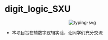 # digit_logic_SXU
<p align="center">
  <img src="https://readme-typing-svg.herokuapp.com?color=28696B&size=21&center=true&lines=山西大学人工智能数字逻辑实验辅助教学;请查看issue" alt="typing-svg">
</p>

* 本项目旨在辅数字逻辑实验，让同学们充分交流

